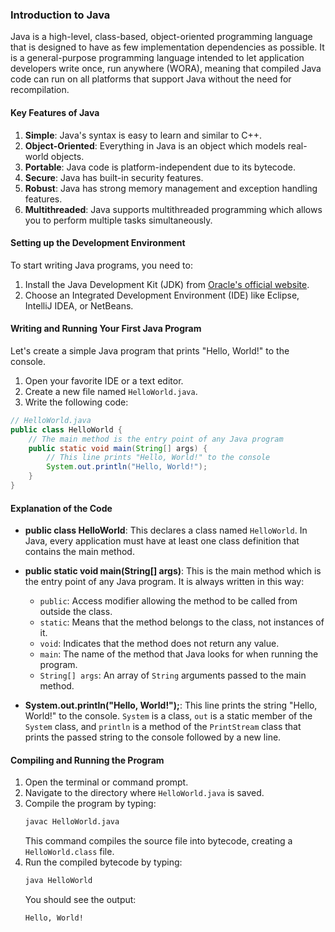 ### Introduction to Java

Java is a high-level, class-based, object-oriented programming language that is designed to have as few implementation dependencies as possible. It is a general-purpose programming language intended to let application developers write once, run anywhere (WORA), meaning that compiled Java code can run on all platforms that support Java without the need for recompilation.

#### Key Features of Java
1. **Simple**: Java's syntax is easy to learn and similar to C++.
2. **Object-Oriented**: Everything in Java is an object which models real-world objects.
3. **Portable**: Java code is platform-independent due to its bytecode.
4. **Secure**: Java has built-in security features.
5. **Robust**: Java has strong memory management and exception handling features.
6. **Multithreaded**: Java supports multithreaded programming which allows you to perform multiple tasks simultaneously.

#### Setting up the Development Environment
To start writing Java programs, you need to:
1. Install the Java Development Kit (JDK) from [Oracle's official website](https://www.oracle.com/java/technologies/javase-downloads.html).
2. Choose an Integrated Development Environment (IDE) like Eclipse, IntelliJ IDEA, or NetBeans.

#### Writing and Running Your First Java Program

Let's create a simple Java program that prints "Hello, World!" to the console.

1. Open your favorite IDE or a text editor.
2. Create a new file named `HelloWorld.java`.
3. Write the following code:

```java
// HelloWorld.java
public class HelloWorld {
    // The main method is the entry point of any Java program
    public static void main(String[] args) {
        // This line prints "Hello, World!" to the console
        System.out.println("Hello, World!");
    }
}
```

#### Explanation of the Code

- **public class HelloWorld**: This declares a class named `HelloWorld`. In Java, every application must have at least one class definition that contains the main method.
  
- **public static void main(String[] args)**: This is the main method which is the entry point of any Java program. It is always written in this way:
  - `public`: Access modifier allowing the method to be called from outside the class.
  - `static`: Means that the method belongs to the class, not instances of it.
  - `void`: Indicates that the method does not return any value.
  - `main`: The name of the method that Java looks for when running the program.
  - `String[] args`: An array of `String` arguments passed to the main method.

- **System.out.println("Hello, World!");**: This line prints the string "Hello, World!" to the console. `System` is a class, `out` is a static member of the `System` class, and `println` is a method of the `PrintStream` class that prints the passed string to the console followed by a new line.

#### Compiling and Running the Program

1. Open the terminal or command prompt.
2. Navigate to the directory where `HelloWorld.java` is saved.
3. Compile the program by typing:
   ```sh
   javac HelloWorld.java
   ```
   This command compiles the source file into bytecode, creating a `HelloWorld.class` file.
4. Run the compiled bytecode by typing:
   ```sh
   java HelloWorld
   ```
   You should see the output:
   ```sh
   Hello, World!
   ```